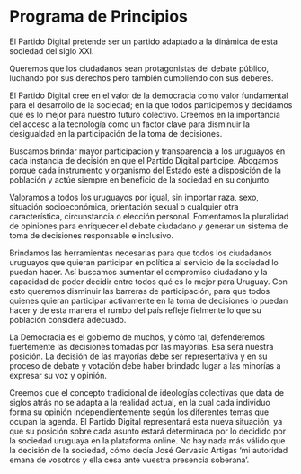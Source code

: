 # Programa de Principios

El Partido Digital pretende ser un partido adaptado a la dinámica de esta sociedad del siglo XXI.

Queremos que los ciudadanos sean protagonistas del debate público, luchando por sus derechos pero también cumpliendo con sus deberes. 

El Partido Digital cree en el valor de la democracia como valor fundamental para el desarrollo de la sociedad; en la que todos participemos y decidamos que es lo mejor para nuestro futuro colectivo. Creemos en la importancia del acceso a la tecnología como un factor clave para disminuir la desigualdad en la participación de la toma de decisiones.

Buscamos brindar mayor participación y transparencia a los uruguayos en cada instancia de decisión en que el Partido Digital participe. Abogamos porque cada instrumento y organismo del Estado esté a disposición de la población y actúe siempre en beneficio de la sociedad en su conjunto.

Valoramos a todos los uruguayos por igual, sin importar raza, sexo, situación socioeconómica, orientación sexual o cualquier otra característica, circunstancia o elección personal. Fomentamos la pluralidad de opiniones para enriquecer el debate ciudadano y generar un sistema de toma de decisiones responsable e inclusivo.

Brindamos las herramientas necesarias para que todos los ciudadanos uruguayos que quieran participar en política al servicio de la sociedad lo puedan hacer. Así buscamos aumentar el compromiso ciudadano y la capacidad de poder decidir entre todos qué es lo mejor para Uruguay. Con esto queremos disminuir las barreras de participación, para que todos quienes quieran participar activamente en la toma de decisiones lo puedan hacer y de esta manera el rumbo del país refleje fielmente lo que su población considera adecuado.

La Democracia es el gobierno de muchos, y cómo tal, defenderemos fuertemente las decisiones tomadas por las mayorías. Esa será nuestra posición. La decisión de las mayorías debe ser representativa y en su proceso de debate y votación debe haber brindado lugar a las minorías a expresar su voz y opinión.

Creemos que el concepto tradicional de ideologías colectivas que data de siglos atrás no se adapta a la realidad actual, en la cual cada individuo forma su opinión independientemente según los diferentes temas que ocupan la agenda. El Partido Digital representará esta nueva situación, ya que su posición sobre cada asunto estará determinada por lo decidido por la sociedad uruguaya en la plataforma online. No hay nada más válido que la decisión de la sociedad, cómo decía José Gervasio Artigas ‘mi autoridad emana de vosotros y ella cesa ante vuestra presencia soberana’.
